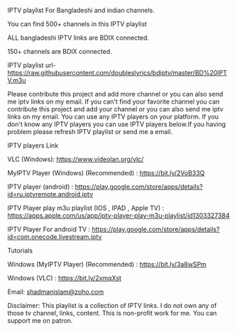 IPTV playlist For Bangladeshi and indian channels.

You can find 500+ channels in this IPTV playlist 

ALL bangladeshi IPTV links are BDIX connected.

150+ channels are BDIX connected.

IPTV playlist url- https://raw.githubusercontent.com/doubleslyrics/bdiptv/master/BD%20IPTV.m3u

Please contribute this project and add more channel or you can also send me iptv links on my email.
If you can't find your favorite channel you can contribute this project and add your channel or you can also send me iptv links on my email. You can use any IPTV players on your platform. If you don't know any IPTV players you can use IPTV players below.If you having problem please refresh IPTV playlist or send me a email.




IPTV players Link

VLC (Windows): https://www.videolan.org/vlc/

MyIPTV Player (Windows) (Recommended) : https://bit.ly/2VoB33Q

IPTV player (android) : https://play.google.com/store/apps/details?id=ru.iptvremote.android.iptv

IPTV Player play m3u playlist  (IOS , IPAD , Apple TV) : https://apps.apple.com/us/app/iptv-player-play-m3u-playlist/id1303327384

IPTV Player For android TV : https://play.google.com/store/apps/details?id=com.onecode.livestream.iptv



Tutorials

Windows (MyIPTV Player) (Recommended) : https://bit.ly/3a8wSPm

Windows (VLC) : https://bit.ly/2xmqXst


Email: shadmanislam@zoho.com


Disclaimer: This playlist is a collection of IPTV links. I do not own any of those tv channel, links, content. This is non-profit work for me. You can support me on patron.
